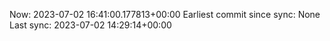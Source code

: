 Now: 2023-07-02 16:41:00.177813+00:00 Earliest commit since sync: None Last sync: 2023-07-02 14:29:14+00:00
